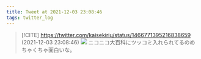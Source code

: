 ```yaml
---
title: Tweet at 2021-12-03 23:08:46
tags: twitter_log
---
```


> [!CITE] https://twitter.com/kaisekiriu/status/1466771395216838659 (2021-12-03 23:08:46)
> ![](https://twitter.com/kaisekiriu/status/1466771395216838659)
> ニコニコ大百科にツッコミ入れられてるのめちゃくちゃ面白いな。
